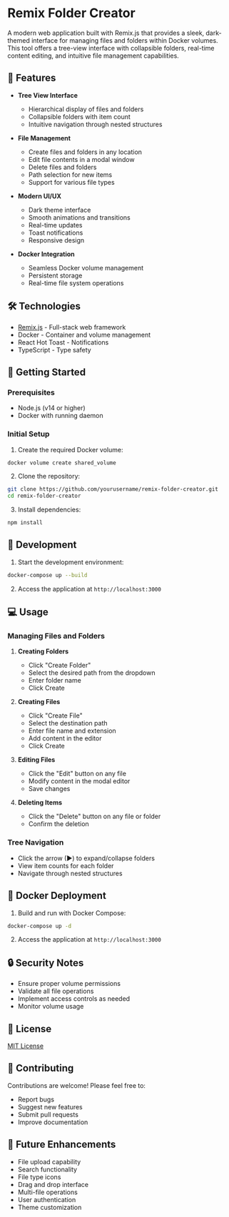 # Remix Folder Creator

A modern web application built with Remix.js that provides a sleek, dark-themed interface for managing files and folders within Docker volumes. This tool offers a tree-view interface with collapsible folders, real-time content editing, and intuitive file management capabilities.

## 🚀 Features

- **Tree View Interface**
  - Hierarchical display of files and folders
  - Collapsible folders with item count
  - Intuitive navigation through nested structures

- **File Management**
  - Create files and folders in any location
  - Edit file contents in a modal window
  - Delete files and folders
  - Path selection for new items
  - Support for various file types

- **Modern UI/UX**
  - Dark theme interface
  - Smooth animations and transitions
  - Real-time updates
  - Toast notifications
  - Responsive design

- **Docker Integration**
  - Seamless Docker volume management
  - Persistent storage
  - Real-time file system operations

## 🛠️ Technologies

- [Remix.js](https://remix.run/) - Full-stack web framework
- Docker - Container and volume management
- React Hot Toast - Notifications
- TypeScript - Type safety

## 🏁 Getting Started

### Prerequisites

- Node.js (v14 or higher)
- Docker with running daemon

### Initial Setup

1. Create the required Docker volume:
```bash
docker volume create shared_volume
```

2. Clone the repository:
```bash
git clone https://github.com/yourusername/remix-folder-creator.git
cd remix-folder-creator
```

3. Install dependencies:
```bash
npm install
```

## 🚀 Development

1. Start the development environment:
```bash
docker-compose up --build
```

2. Access the application at `http://localhost:3000`

## 💻 Usage

### Managing Files and Folders

1. **Creating Folders**
   - Click "Create Folder"
   - Select the desired path from the dropdown
   - Enter folder name
   - Click Create

2. **Creating Files**
   - Click "Create File"
   - Select the destination path
   - Enter file name and extension
   - Add content in the editor
   - Click Create

3. **Editing Files**
   - Click the "Edit" button on any file
   - Modify content in the modal editor
   - Save changes

4. **Deleting Items**
   - Click the "Delete" button on any file or folder
   - Confirm the deletion

### Tree Navigation

- Click the arrow (▶) to expand/collapse folders
- View item counts for each folder
- Navigate through nested structures

## 🐳 Docker Deployment

1. Build and run with Docker Compose:
```bash
docker-compose up -d
```

2. Access the application at `http://localhost:3000`

## 🔒 Security Notes

- Ensure proper volume permissions
- Validate all file operations
- Implement access controls as needed
- Monitor volume usage

## 📝 License

[MIT License](LICENSE)

## 🤝 Contributing

Contributions are welcome! Please feel free to:
- Report bugs
- Suggest new features
- Submit pull requests
- Improve documentation

## 🎨 Future Enhancements

- File upload capability
- Search functionality
- File type icons
- Drag and drop interface
- Multi-file operations
- User authentication
- Theme customization
